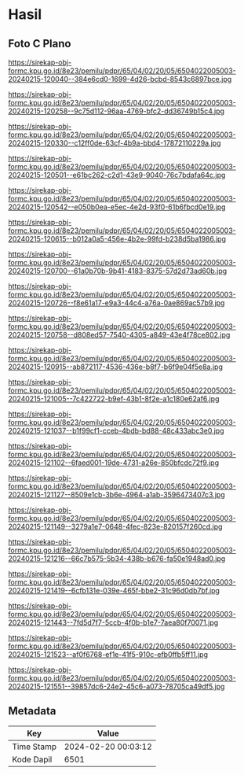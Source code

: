 # Hasil

## Foto C Plano

https://sirekap-obj-formc.kpu.go.id/8e23/pemilu/pdpr/65/04/02/20/05/6504022005003-20240215-120040--384e6cd0-1699-4d26-bcbd-8543c6897bce.jpg

https://sirekap-obj-formc.kpu.go.id/8e23/pemilu/pdpr/65/04/02/20/05/6504022005003-20240215-120258--9c75d112-96aa-4769-bfc2-dd36749b15c4.jpg

https://sirekap-obj-formc.kpu.go.id/8e23/pemilu/pdpr/65/04/02/20/05/6504022005003-20240215-120330--c12ff0de-63cf-4b9a-bbd4-17872110229a.jpg

https://sirekap-obj-formc.kpu.go.id/8e23/pemilu/pdpr/65/04/02/20/05/6504022005003-20240215-120501--e61bc262-c2d1-43e9-9040-76c7bdafa64c.jpg

https://sirekap-obj-formc.kpu.go.id/8e23/pemilu/pdpr/65/04/02/20/05/6504022005003-20240215-120542--e050b0ea-e5ec-4e2d-93f0-61b6fbcd0e19.jpg

https://sirekap-obj-formc.kpu.go.id/8e23/pemilu/pdpr/65/04/02/20/05/6504022005003-20240215-120615--b012a0a5-456e-4b2e-99fd-b238d5ba1986.jpg

https://sirekap-obj-formc.kpu.go.id/8e23/pemilu/pdpr/65/04/02/20/05/6504022005003-20240215-120700--61a0b70b-9b41-4183-8375-57d2d73ad60b.jpg

https://sirekap-obj-formc.kpu.go.id/8e23/pemilu/pdpr/65/04/02/20/05/6504022005003-20240215-120726--f8e61a17-e9a3-44c4-a76a-0ae869ac57b9.jpg

https://sirekap-obj-formc.kpu.go.id/8e23/pemilu/pdpr/65/04/02/20/05/6504022005003-20240215-120758--d808ed57-7540-4305-a849-43e4f78ce802.jpg

https://sirekap-obj-formc.kpu.go.id/8e23/pemilu/pdpr/65/04/02/20/05/6504022005003-20240215-120915--ab872117-4536-436e-b8f7-b6f9e04f5e8a.jpg

https://sirekap-obj-formc.kpu.go.id/8e23/pemilu/pdpr/65/04/02/20/05/6504022005003-20240215-121005--7c422722-b9ef-43b1-8f2e-a1c180e62af6.jpg

https://sirekap-obj-formc.kpu.go.id/8e23/pemilu/pdpr/65/04/02/20/05/6504022005003-20240215-121037--b1f99cf1-cceb-4bdb-bd88-48c433abc3e0.jpg

https://sirekap-obj-formc.kpu.go.id/8e23/pemilu/pdpr/65/04/02/20/05/6504022005003-20240215-121102--6faed001-19de-4731-a26e-850bfcdc72f9.jpg

https://sirekap-obj-formc.kpu.go.id/8e23/pemilu/pdpr/65/04/02/20/05/6504022005003-20240215-121127--8509e1cb-3b6e-4964-a1ab-3596473407c3.jpg

https://sirekap-obj-formc.kpu.go.id/8e23/pemilu/pdpr/65/04/02/20/05/6504022005003-20240215-121149--3279a1e7-0648-4fec-823e-820157f260cd.jpg

https://sirekap-obj-formc.kpu.go.id/8e23/pemilu/pdpr/65/04/02/20/05/6504022005003-20240215-121216--66c7b575-5b34-438b-b676-fa50e1948ad0.jpg

https://sirekap-obj-formc.kpu.go.id/8e23/pemilu/pdpr/65/04/02/20/05/6504022005003-20240215-121419--6cfb131e-039e-465f-bbe2-31c96d0db7bf.jpg

https://sirekap-obj-formc.kpu.go.id/8e23/pemilu/pdpr/65/04/02/20/05/6504022005003-20240215-121443--7fd5d7f7-5ccb-4f0b-b1e7-7aea80f70071.jpg

https://sirekap-obj-formc.kpu.go.id/8e23/pemilu/pdpr/65/04/02/20/05/6504022005003-20240215-121523--af0f6768-ef1e-41f5-910c-efb0ffb5ff11.jpg

https://sirekap-obj-formc.kpu.go.id/8e23/pemilu/pdpr/65/04/02/20/05/6504022005003-20240215-121551--39857dc6-24e2-45c6-a073-78705ca49df5.jpg


## Metadata

| Key        | Value               |
| ---------- | ------------------- |
| Time Stamp | 2024-02-20 00:03:12 |
| Kode Dapil | 6501                |




